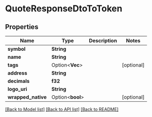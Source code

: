 # QuoteResponseDtoToToken

## Properties

Name | Type | Description | Notes
------------ | ------------- | ------------- | -------------
**symbol** | **String** |  | 
**name** | **String** |  | 
**tags** | Option<**Vec<String>**> |  | [optional]
**address** | **String** |  | 
**decimals** | **f32** |  | 
**logo_uri** | **String** |  | 
**wrapped_native** | Option<**bool**> |  | [optional]

[[Back to Model list]](../README.md#documentation-for-models) [[Back to API list]](../README.md#documentation-for-api-endpoints) [[Back to README]](../README.md)



